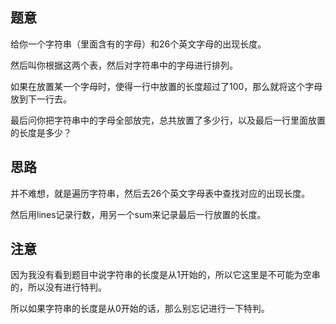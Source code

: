 ## 题意
   给你一个字符串（里面含有的字母）和26个英文字母的出现长度。
   
   然后叫你根据这两个表，然后对字符串中的字母进行排列。
   
   如果在放置某一个字母时，使得一行中放置的长度超过了100，那么就将这个字母放到下一行去。
   
   最后问你把字符串中的字母全部放完，总共放置了多少行，以及最后一行里面放置的长度是多少？
   
## 思路
   并不难想，就是遍历字符串，然后去26个英文字母表中查找对应的出现长度。
   
   然后用lines记录行数，用另一个sum来记录最后一行放置的长度。
      
## 注意
   因为我没有看到题目中说字符串的长度是从1开始的，所以它这里是不可能为空串的，所以没有进行特判。
   
   所以如果字符串的长度是从0开始的话，那么别忘记进行一下特判。
